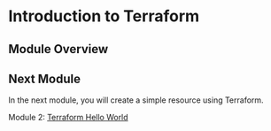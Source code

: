 # Introduction to Terraform

## Module Overview

## Next Module

In the next module, you will create a simple resource using Terraform.

Module 2: [Terraform Hello World](../02-hello-world)